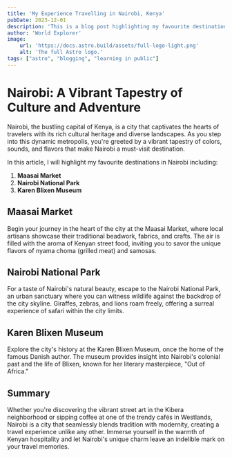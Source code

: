 ```yaml
---
title: 'My Experience Travelling in Nairobi, Kenya'
pubDate: 2023-12-01
description: 'This is a blog post highlighting my favourite destinations in Nairobi Kenya.'
author: 'World Explorer'
image:
    url: 'https://docs.astro.build/assets/full-logo-light.png'
    alt: 'The full Astro logo.'
tags: ["astro", "blogging", "learning in public"]
---
```


# Nairobi: A Vibrant Tapestry of Culture and Adventure

Nairobi, the bustling capital of Kenya, is a city that captivates the hearts of travelers with its rich cultural heritage and diverse landscapes. As you step into this dynamic metropolis, you're greeted by a vibrant tapestry of colors, sounds, and flavors that make Nairobi a must-visit destination.

In this article, I will highlight my favourite destinations in Nairobi including:

1. **Maasai Market**
2. **Nairobi National Park**
3. **Karen Blixen Museum**

## Maasai Market
Begin your journey in the heart of the city at the Maasai Market, where local artisans showcase their traditional beadwork, fabrics, and crafts. The air is filled with the aroma of Kenyan street food, inviting you to savor the unique flavors of nyama choma (grilled meat) and samosas.

## Nairobi National Park
For a taste of Nairobi's natural beauty, escape to the Nairobi National Park, an urban sanctuary where you can witness wildlife against the backdrop of the city skyline. Giraffes, zebras, and lions roam freely, offering a surreal experience of safari within the city limits.

## Karen Blixen Museum
Explore the city's history at the Karen Blixen Museum, once the home of the famous Danish author. The museum provides insight into Nairobi's colonial past and the life of Blixen, known for her literary masterpiece, "Out of Africa."

## Summary
Whether you're discovering the vibrant street art in the Kibera neighborhood or sipping coffee at one of the trendy cafés in Westlands, Nairobi is a city that seamlessly blends tradition with modernity, creating a travel experience unlike any other. Immerse yourself in the warmth of Kenyan hospitality and let Nairobi's unique charm leave an indelible mark on your travel memories.
